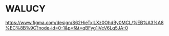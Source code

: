 # WALUCY
https://www.figma.com/design/S62HieTxlLXz0OhdBy0MCL/%EB%A3%A8%EC%8B%9C?node-id=0-1&p=f&t=qBFyg1lVcV6Lq5JA-0
